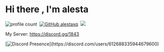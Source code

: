 # Hi there , I'm alesta 
![profile count](https://komarev.com/ghpvc/?username=alestaxq&color=8b72ff)&nbsp;
[![GitHub alestaxq](https://img.shields.io/github/followers/alestaxq?label=follow&style=social)](https://github.com/alestaxq)&nbsp;
<a href="https://instagram.com/alestaxq"><img src="https://img.shields.io/badge/@alestaxq-8b72ff?style=flat&logo=Instagram&logoColor=white"/></a> &nbsp;

My Server:  https://discord.gg/1843

[![Discord Presence](https://lanyard-profile-readme.vercel.app/api/612688335944679600?theme=light&bg=7ad3f5&animated=false&hideDiscrim=true&borderRadius=30px&idleMessage=Probably%20doing%20something%20else...)](https://discord.com/users/612688335944679600)

